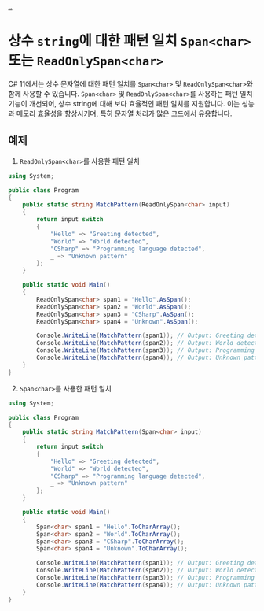 [..](../README.md)

# 상수 `string`에 대한 패턴 일치 `Span<char>` 또는 `ReadOnlySpan<char>`

C# 11에서는 상수 문자열에 대한 패턴 일치를 `Span<char>` 및 `ReadOnlySpan<char>`와 함께 사용할 수 있습니다.
`Span<char>` 및 `ReadOnlySpan<char>`를 사용하는 패턴 일치 기능이 개선되어, 상수 string에 대해 보다 효율적인 패턴 일치를 지원합니다. 
이는 성능과 메모리 효율성을 향상시키며, 특히 문자열 처리가 많은 코드에서 유용합니다.

## 예제

1. `ReadOnlySpan<char>`를 사용한 패턴 일치
```cs
using System;

public class Program
{
    public static string MatchPattern(ReadOnlySpan<char> input)
    {
        return input switch
        {
            "Hello" => "Greeting detected",
            "World" => "World detected",
            "CSharp" => "Programming language detected",
            _ => "Unknown pattern"
        };
    }

    public static void Main()
    {
        ReadOnlySpan<char> span1 = "Hello".AsSpan();
        ReadOnlySpan<char> span2 = "World".AsSpan();
        ReadOnlySpan<char> span3 = "CSharp".AsSpan();
        ReadOnlySpan<char> span4 = "Unknown".AsSpan();

        Console.WriteLine(MatchPattern(span1)); // Output: Greeting detected
        Console.WriteLine(MatchPattern(span2)); // Output: World detected
        Console.WriteLine(MatchPattern(span3)); // Output: Programming language detected
        Console.WriteLine(MatchPattern(span4)); // Output: Unknown pattern
    }
}
```

2. `Span<char>`를 사용한 패턴 일치
```cs
using System;

public class Program
{
    public static string MatchPattern(Span<char> input)
    {
        return input switch
        {
            "Hello" => "Greeting detected",
            "World" => "World detected",
            "CSharp" => "Programming language detected",
            _ => "Unknown pattern"
        };
    }

    public static void Main()
    {
        Span<char> span1 = "Hello".ToCharArray();
        Span<char> span2 = "World".ToCharArray();
        Span<char> span3 = "CSharp".ToCharArray();
        Span<char> span4 = "Unknown".ToCharArray();

        Console.WriteLine(MatchPattern(span1)); // Output: Greeting detected
        Console.WriteLine(MatchPattern(span2)); // Output: World detected
        Console.WriteLine(MatchPattern(span3)); // Output: Programming language detected
        Console.WriteLine(MatchPattern(span4)); // Output: Unknown pattern
    }
}
```
